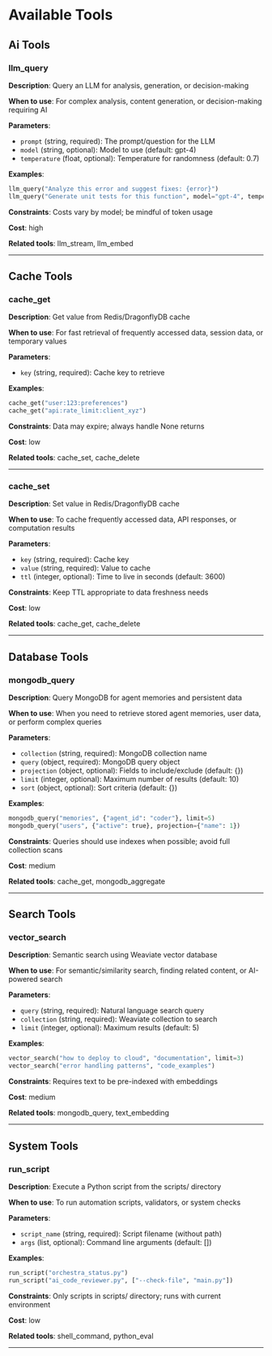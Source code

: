 # Available Tools

## Ai Tools

### llm_query

**Description**: Query an LLM for analysis, generation, or decision-making

**When to use**: For complex analysis, content generation, or decision-making requiring AI

**Parameters**:
- `prompt` (string, required): The prompt/question for the LLM
- `model` (string, optional): Model to use (default: gpt-4)
- `temperature` (float, optional): Temperature for randomness (default: 0.7)

**Examples**:
```python
llm_query("Analyze this error and suggest fixes: {error}")
llm_query("Generate unit tests for this function", model="gpt-4", temperature=0.2)
```

**Constraints**: Costs vary by model; be mindful of token usage

**Cost**: high

**Related tools**: llm_stream, llm_embed

---

## Cache Tools

### cache_get

**Description**: Get value from Redis/DragonflyDB cache

**When to use**: For fast retrieval of frequently accessed data, session data, or temporary values

**Parameters**:
- `key` (string, required): Cache key to retrieve

**Examples**:
```python
cache_get("user:123:preferences")
cache_get("api:rate_limit:client_xyz")
```

**Constraints**: Data may expire; always handle None returns

**Cost**: low

**Related tools**: cache_set, cache_delete

---

### cache_set

**Description**: Set value in Redis/DragonflyDB cache

**When to use**: To cache frequently accessed data, API responses, or computation results

**Parameters**:
- `key` (string, required): Cache key
- `value` (string, required): Value to cache
- `ttl` (integer, optional): Time to live in seconds (default: 3600)

**Constraints**: Keep TTL appropriate to data freshness needs

**Cost**: low

**Related tools**: cache_get, cache_delete

---

## Database Tools

### mongodb_query

**Description**: Query MongoDB for agent memories and persistent data

**When to use**: When you need to retrieve stored agent memories, user data, or perform complex queries

**Parameters**:
- `collection` (string, required): MongoDB collection name
- `query` (object, required): MongoDB query object
- `projection` (object, optional): Fields to include/exclude (default: {})
- `limit` (integer, optional): Maximum number of results (default: 10)
- `sort` (object, optional): Sort criteria (default: {})

**Examples**:
```python
mongodb_query("memories", {"agent_id": "coder"}, limit=5)
mongodb_query("users", {"active": true}, projection={"name": 1})
```

**Constraints**: Queries should use indexes when possible; avoid full collection scans

**Cost**: medium

**Related tools**: cache_get, mongodb_aggregate

---

## Search Tools

### vector_search

**Description**: Semantic search using Weaviate vector database

**When to use**: For semantic/similarity search, finding related content, or AI-powered search

**Parameters**:
- `query` (string, required): Natural language search query
- `collection` (string, required): Weaviate collection to search
- `limit` (integer, optional): Maximum results (default: 5)

**Examples**:
```python
vector_search("how to deploy to cloud", "documentation", limit=3)
vector_search("error handling patterns", "code_examples")
```

**Constraints**: Requires text to be pre-indexed with embeddings

**Cost**: medium

**Related tools**: mongodb_query, text_embedding

---

## System Tools

### run_script

**Description**: Execute a Python script from the scripts/ directory

**When to use**: To run automation scripts, validators, or system checks

**Parameters**:
- `script_name` (string, required): Script filename (without path)
- `args` (list, optional): Command line arguments (default: [])

**Examples**:
```python
run_script("orchestra_status.py")
run_script("ai_code_reviewer.py", ["--check-file", "main.py"])
```

**Constraints**: Only scripts in scripts/ directory; runs with current environment

**Cost**: low

**Related tools**: shell_command, python_eval

---
